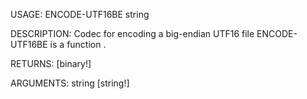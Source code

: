 USAGE:
     ENCODE-UTF16BE string 

DESCRIPTION:
     Codec for encoding a big-endian UTF16 file
     ENCODE-UTF16BE is a function .

RETURNS: [binary!]

ARGUMENTS:
    string [string!]
